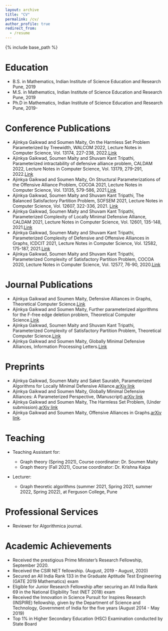 ```yaml
---
layout: archive
title: "CV"
permalink: /cv/
author_profile: true
redirect_from:
  - /resume
---
```


{% include base_path %}

Education
======
* B.S. in Mathematics, Indian Institute of Science Education and Research Pune, 2019
* M.S. in Mathematics, Indian Institute of Science Education and Research Pune, 2019
* Ph.D in Mathematics, Indian Institute of Science Education and Research Pune, 2019-

Conference Publications
==

* Ajinkya Gaikwad and Soumen Maity, On the Harmless Set Problem Parameterized by Treewidth, WALCOM 2022, Lecture Notes in Computer Science, Vol. 13174,  227-238, 2022.[Link](https://link.springer.com/chapter/10.1007/978-3-030-96731-4_19)
* Ajinkya Gaikwad, Soumen Maity and Shuvam Kant Tripathi, Parameterized intractability of defensive alliance problem, CALDAM 2022, Lecture Notes in Computer Science, Vol. 13179, 279-291, 2022.[Link](https://link.springer.com/chapter/10.1007/978-3-030-95018-7_22)
* Ajinkya Gaikwad and Soumen Maity, On Structural Parameterizations of the Offensive Alliance Problem, COCOA 2021, Lecture Notes in Computer Science, Vol. 13135, 579-586, 2021.[Link](https://link.springer.com/chapter/10.1007/978-3-030-92681-6_45)
* Ajinkya Gaikwad, Soumen Maity and Shuvam Kant Tripathi, The Balanced Satisfactory Partition Problem, SOFSEM 2021, Lecture Notes in Computer Science, Vol. 12607, 322-336, 2021. [Link](https://link.springer.com/chapter/10.1007/978-3-030-67731-2_23)
* Ajinkya Gaikwad, Soumen Maity and Shuvam Kant Tripathi, Parameterized Complexity of Locally Minimal Defensive Alliance, CALDAM 2021, Lecture Notes in Computer Science, Vol. 12601, 135-148, 2021.[Link](https://link.springer.com/chapter/10.1007/978-3-030-67899-9_11)
* Ajinkya Gaikwad, Soumen Maity and Shuvam Kant Tripathi, Parameterized Complexity of Defensive and Offensive Alliances in Graphs, ICDCIT 2021, Lecture Notes in Computer Science, Vol. 12582, 175-187, 2021.[Link](https://link.springer.com/chapter/10.1007/978-3-030-65621-8_11)
* Ajinkya Gaikwad, Soumen Maity and Shuvam Kant Tripathi, Parameterized Complexity of Satisfactory Partition Problem, COCOA 2020, Lecture Notes in Computer Science, Vol. 12577, 76-90, 2020.[Link](https://link.springer.com/chapter/10.1007/978-3-030-64843-5_6)

Journal Publications
==
* Ajinkya Gaikwad and Soumen Maity, Defensive Alliances in Graphs, Theoretical Computer Science.[Link](https://www.sciencedirect.com/science/article/pii/S0304397522003917?utm_campaign=STMJ_AUTH_SERV_PUBLISHED&utm_medium=email&utm_acid=124673919&SIS_ID=&dgcid=STMJ_AUTH_SERV_PUBLISHED&CMX_ID=&utm_in=DM267652&utm_source=AC_)
* Ajinkya Gaikwad and Soumen Maity, Further parameterized algorithms for the F-free edge deletion problem, Theoretical Computer Science.[Link](https://www.sciencedirect.com/science/article/pii/S0304397522005205?via%3Dihub)
* Ajinkya Gaikwad, Soumen Maity and Shuvam Kant Tripathi, Parameterized Complexity of Satisfactory Partition Problem, Theoretical Computer Science.[Link](https://www.sciencedirect.com/science/article/pii/S0304397522000391)
* Ajinkya Gaikwad and Soumen Maity, Globally Minimal Defensive Alliances, Information Processing Letters.[Link](https://www.sciencedirect.com/science/article/abs/pii/S0020019022000102)

Preprints
==
* Ajinkya Gaikwad, Soumen Maity and Saket Saurabh, Parameterized Algorithms for Locally Minimal Defensive Alliance.[arXiv link](https://arxiv.org/abs/2208.03491)
* Ajinkya Gaikwad and Soumen Maity, Globally Minimal Defensive Alliances: A Parameterized Perspective, (Manuscript).[arXiv link](https://arxiv.org/abs/2202.02010)
* Ajinkya Gaikwad and Soumen Maity, The Harmless Set Problem, (Under submission).[arXiv link](https://arxiv.org/abs/2111.06267)
* Ajinkya Gaikwad and Soumen Maity, Offensive Alliances in Graphs.[arXiv link](https://arxiv.org/abs/2208.02992).


Teaching
======
* Teaching Assistant for:
  * Graph theory (Spring 2021), Course coordinator: Dr. Soumen Maity
  * Graph theory (Fall 2021), Course coordinator: Dr. Krishna Kaipa

* Lecturer:
  * Graph theoretic algorithms (summer 2021, Spring 2021, summer 2022, Spring 2022), at Ferguson College, Pune

Professional Services
======
* Reviewer for Algorithmica journal.

Academic Achievements
======
* Received the prestigious Prime Minister’s Research Fellowship, September 2020.
* Received the CSIR NET fellowship. (August, 2019 - August, 2020)
* Secured an All India Rank 133 in the Graduate Aptitude Test Engineering (GATE 2019 Mathematics) exam
* Eligible for Junior Research Fellowship after securing an All India Rank 69 in the National Eligibility Test (NET 2018) exam
* Received the Innovation in Science Pursuit for Inspires Research (INSPIRE) fellowship, given by the Department of Science and Technology, Government of India for the five years (August 2014 - May 2019)
* Top 1% in Higher Secondary Education (HSC) Examination conducted by State Board











  
